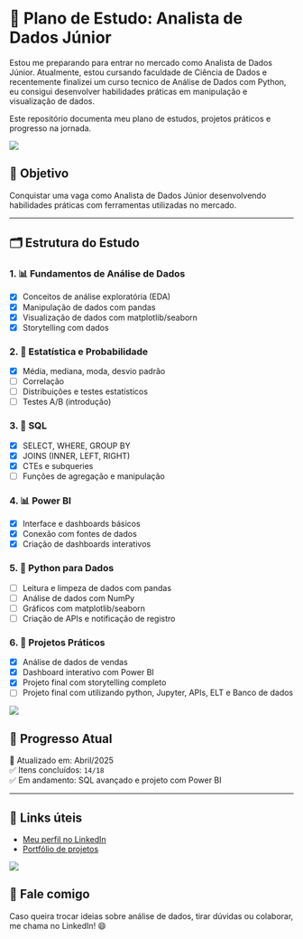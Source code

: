 # 🧠 Plano de Estudo: Analista de Dados Júnior

Estou me preparando para entrar no mercado como Analista de Dados Júnior.
Atualmente, estou cursando faculdade de Ciência de Dados e recentemente finalizei um curso tecnico de Análise de Dados com Python, eu consigui desenvolver habilidades práticas em manipulação e visualização de dados.

Este repositório documenta meu plano de estudos, projetos práticos e progresso na jornada.

<img src="https://user-images.githubusercontent.com/73097560/115834477-dbab4500-a447-11eb-908a-139a6edaec5c.gif">

## 🎯 Objetivo

Conquistar uma vaga como Analista de Dados Júnior desenvolvendo habilidades práticas com ferramentas utilizadas no mercado.

---

## 🗂️ Estrutura do Estudo

### 1. 📊 Fundamentos de Análise de Dados
- [x] Conceitos de análise exploratória (EDA)
- [x] Manipulação de dados com pandas
- [x] Visualização de dados com matplotlib/seaborn
- [x] Storytelling com dados

### 2. 🧮 Estatística e Probabilidade
- [x] Média, mediana, moda, desvio padrão
- [ ] Correlação
- [ ] Distribuições e testes estatísticos
- [ ] Testes A/B (introdução)

### 3. 💾 SQL
- [x] SELECT, WHERE, GROUP BY
- [x] JOINS (INNER, LEFT, RIGHT)
- [x] CTEs e subqueries
- [ ] Funções de agregação e manipulação

### 4. 📊 Power BI
- [x] Interface e dashboards básicos
- [x] Conexão com fontes de dados
- [x] Criação de dashboards interativos

### 5. 🐍 Python para Dados
- [ ] Leitura e limpeza de dados com pandas
- [ ] Análise de dados com NumPy
- [ ] Gráficos com matplotlib/seaborn
- [ ] Criação de APIs e notificação de registro

### 6. 📁 Projetos Práticos
- [x] Análise de dados de vendas
- [x] Dashboard interativo com Power BI
- [x] Projeto final com storytelling completo
- [ ] Projeto final com utilizando python, Jupyter, APIs, ELT e Banco de dados

<img src="https://user-images.githubusercontent.com/73097560/115834477-dbab4500-a447-11eb-908a-139a6edaec5c.gif">

## 🚀 Progresso Atual

📌 Atualizado em: Abril/2025  
✅ Itens concluídos: `14/18`  
✅ Em andamento: SQL avançado e projeto com Power BI  

---

## 📌 Links úteis

- [Meu perfil no LinkedIn](https://www.linkedin.com/in/seu-perfil)
- [Portfólio de projetos](https://github.com/GabrielCosta45?tab=repositories)

<img src="https://user-images.githubusercontent.com/73097560/115834477-dbab4500-a447-11eb-908a-139a6edaec5c.gif">

## 💬 Fale comigo

Caso queira trocar ideias sobre análise de dados, tirar dúvidas ou colaborar, me chama no LinkedIn! 😄
